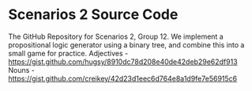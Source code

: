 # Scenarios 2 Source Code
The GitHub Repository for Scenarios 2, Group 12. We implement a propositional logic generator using a binary tree, and combine this into a small game for practice.
Adjectives - https://gist.github.com/hugsy/8910dc78d208e40de42deb29e62df913
Nouns - https://gist.github.com/creikey/42d23d1eec6d764e8a1d9fe7e56915c6